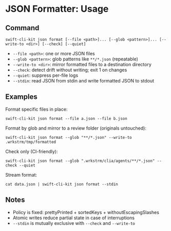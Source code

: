# JSON Formatter: Usage

## Command

```
swift-cli-kit json format [--file <path>]... [--glob <pattern>]... [--write-to <dir>] [--check] [--quiet]
```

- `--file <path>`: one or more JSON files
- `--glob <pattern>`: glob patterns like `**/*.json` (repeatable)
- `--write-to <dir>`: mirror formatted files to a destination directory
- `--check`: detect drift without writing; exit 1 on changes
- `--quiet`: suppress per-file logs
- `--stdin`: read JSON from stdin and write formatted JSON to stdout

## Examples

Format specific files in place:

```
swift-cli-kit json format --file a.json --file b.json
```

Format by glob and mirror to a review folder (originals untouched):

```
swift-cli-kit json format --glob "**/*.json" --write-to .wrkstrm/tmp/formatted
```

Check only (CI-friendly):

```
swift-cli-kit json format --glob ".wrkstrm/clia/agents/**/*.json" --check --quiet
```

Stream format:

```
cat data.json | swift-cli-kit json format --stdin
```

## Notes

- Policy is fixed: prettyPrinted + sortedKeys + withoutEscapingSlashes
- Atomic writes reduce partial state in case of interruptions
- `--stdin` is mutually exclusive with `--check` and `--write-to`

